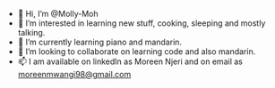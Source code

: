 - 👋 Hi, I’m @Molly-Moh
- 👀 I’m interested in learning new stuff, cooking, sleeping and mostly talking.
- 🌱 I’m currently learning piano and mandarin.
- 💞️ I’m looking to collaborate on learning code and also mandarin.
- 📫 I am available on linkedIn as Moreen Njeri and on email as moreenmwangi98@gmail.com

<!---
Molly-Moh/Molly-Moh is a ✨ special ✨ repository because its `README.md` (this file) appears on your GitHub profile.
You can click the Preview link to take a look at your changes.
--->
